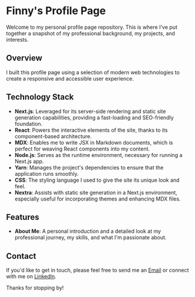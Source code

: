 # Finny's Profile Page

Welcome to my personal profile page repository. This is where I've put together a snapshot of my professional background, my projects, and interests.

## Overview

I built this profile page using a selection of modern web technologies to create a responsive and accessible user experience.

## Technology Stack

- **Next.js**: Leveraged for its server-side rendering and static site generation capabilities, providing a fast-loading and SEO-friendly foundation.
- **React**: Powers the interactive elements of the site, thanks to its component-based architecture.
- **MDX**: Enables me to write JSX in Markdown documents, which is perfect for weaving React components into my content.
- **Node.js**: Serves as the runtime environment, necessary for running a Next.js app.
- **Yarn**: Manages the project's dependencies to ensure that the application runs smoothly.
- **CSS**: The styling language I used to give the site its unique look and feel.
- **Nextra**: Assists with static site generation in a Next.js environment, especially useful for incorporating themes and enhancing MDX files.

## Features

- **About Me**: A personal introduction and a detailed look at my professional journey, my skills, and what I'm passionate about.

## Contact

If you'd like to get in touch, please feel free to send me an [Email](mailto:fvarghese99@outlook.com) or connect with me on [LinkedIn](https://www.linkedin.com/in/fvarghese99).

Thanks for stopping by!
